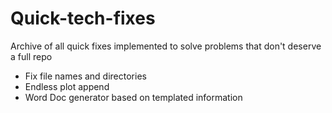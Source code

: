 # Quick-tech-fixes
Archive of all quick fixes implemented to solve problems that don't deserve a full repo
- Fix file names and directories
- Endless plot append
- Word Doc generator based on templated information
